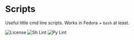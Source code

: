 # Scripts

Useful little cmd line scripts. Works in Fedora + `bash` at least.

![License](https://img.shields.io/github/license/zbhavyai/scripts?label=License)
![Sh Lint](https://img.shields.io/github/actions/workflow/status/zbhavyai/scripts/shell-lint.yaml?label=Sh%20Lint)
![Py Lint](https://img.shields.io/github/actions/workflow/status/zbhavyai/scripts/py-lint.yaml?label=Py%20Lint)
